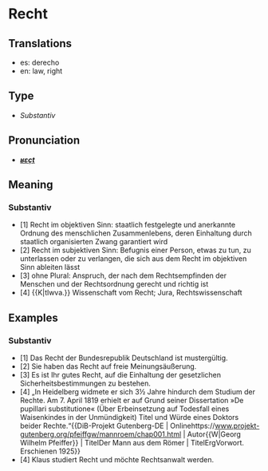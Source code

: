 # Recht
## Translations
- es: derecho
- en: law, right
## Type
- _Substantiv_
## Pronunciation
- **_[ʁɛçt](https://commons.wikimedia.org/wiki/File:De-Recht.ogg)_**
## Meaning
### Substantiv
- [1] Recht im objektiven Sinn: staatlich festgelegte und anerkannte Ordnung des menschlichen Zusammenlebens, deren Einhaltung durch staatlich organisierten Zwang garantiert wird
- [2] Recht im subjektiven Sinn: Befugnis einer Person, etwas zu tun, zu unterlassen oder zu verlangen, die sich aus dem Recht im objektiven Sinn ableiten lässt
- [3] ohne Plural: Anspruch, der nach dem Rechtsempfinden der Menschen und der Rechtsordnung gerecht und richtig ist
- [4] {{K|tlwva.}} Wissenschaft vom Recht; Jura, Rechtswissenschaft
## Examples
### Substantiv
- [1] Das Recht der Bundesrepublik Deutschland ist mustergültig.
- [2] Sie haben das Recht auf freie Meinungsäußerung.
- [3] Es ist Ihr gutes Recht, auf die Einhaltung der gesetzlichen Sicherheitsbestimmungen zu bestehen.
- [4] „In Heidelberg widmete er sich 3½ Jahre hindurch dem Studium der Rechte. Am 7. April 1819 erhielt er auf Grund seiner Dissertation »De pupillari substitutione« (Über Erbeinsetzung auf Todesfall eines Waisenkindes in der Unmündigkeit) Titel und Würde eines Doktors beider Rechte.“<ref>{{DiB-Projekt Gutenberg-DE | Onlinehttps://www.projekt-gutenberg.org/pfeiffgw/mannroem/chap001.html | Autor{{W|Georg Wilhelm Pfeiffer}} | TitelDer Mann aus dem Römer | TitelErgVorwort. Erschienen 1925}}</ref>
- [4] Klaus studiert Recht und möchte Rechtsanwalt werden.
